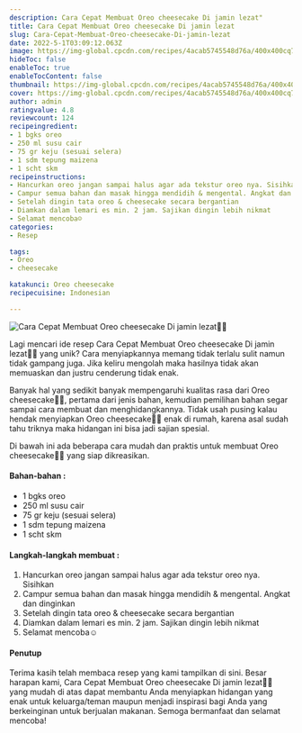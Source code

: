 ```yaml
---
description: Cara Cepat Membuat Oreo cheesecake Di jamin lezat"
title: Cara Cepat Membuat Oreo cheesecake Di jamin lezat
slug: Cara-Cepat-Membuat-Oreo-cheesecake-Di-jamin-lezat
date: 2022-5-1T03:09:12.063Z
image: https://img-global.cpcdn.com/recipes/4acab5745548d76a/400x400cq70/photo.jpg
hideToc: false
enableToc: true
enableTocContent: false
thumbnail: https://img-global.cpcdn.com/recipes/4acab5745548d76a/400x400cq70/photo.jpg
cover: https://img-global.cpcdn.com/recipes/4acab5745548d76a/400x400cq70/photo.jpg
author: admin
ratingvalue: 4.8
reviewcount: 124
recipeingredient:
- 1 bgks oreo
- 250 ml susu cair
- 75 gr keju (sesuai selera)
- 1 sdm tepung maizena
- 1 scht skm
recipeinstructions:
- Hancurkan oreo jangan sampai halus agar ada tekstur oreo nya. Sisihkan
- Campur semua bahan dan masak hingga mendidih & mengental. Angkat dan dinginkan
- Setelah dingin tata oreo & cheesecake secara bergantian
- Diamkan dalam lemari es min. 2 jam. Sajikan dingin lebih nikmat
- Selamat mencoba☺
categories:
- Resep

tags:
- Oreo
- cheesecake

katakunci: Oreo cheesecake
recipecuisine: Indonesian

---
```


![Cara Cepat Membuat Oreo cheesecake Di jamin lezat👩‍🍳](https://img-global.cpcdn.com/recipes/4acab5745548d76a/400x400cq70/photo.jpg)

Lagi mencari ide resep Cara Cepat Membuat Oreo cheesecake Di jamin lezat👩‍🍳 yang unik? Cara menyiapkannya memang tidak terlalu sulit namun tidak gampang juga. Jika keliru mengolah maka hasilnya tidak akan memuaskan dan justru cenderung tidak enak.

Banyak hal yang sedikit banyak mempengaruhi kualitas rasa dari Oreo cheesecake👩‍🍳, pertama dari jenis bahan, kemudian pemilihan bahan segar sampai cara membuat dan menghidangkannya. Tidak usah pusing kalau hendak menyiapkan Oreo cheesecake👩‍🍳 enak di rumah, karena asal sudah tahu triknya maka hidangan ini bisa jadi sajian spesial.

Di bawah ini ada beberapa cara mudah dan praktis untuk membuat Oreo cheesecake👩‍🍳 yang siap dikreasikan.

<!--inarticleads1-->

#### Bahan-bahan :

- 1 bgks oreo
- 250 ml susu cair
- 75 gr keju (sesuai selera)
- 1 sdm tepung maizena
- 1 scht skm

<!--inarticleads2-->

#### Langkah-langkah membuat :

1. Hancurkan oreo jangan sampai halus agar ada tekstur oreo nya. Sisihkan
1. Campur semua bahan dan masak hingga mendidih & mengental. Angkat dan dinginkan
1. Setelah dingin tata oreo & cheesecake secara bergantian
1. Diamkan dalam lemari es min. 2 jam. Sajikan dingin lebih nikmat
1. Selamat mencoba☺

#### Penutup

Terima kasih telah membaca resep yang kami tampilkan di sini. Besar harapan kami, Cara Cepat Membuat Oreo cheesecake Di jamin lezat👩‍🍳 yang mudah di atas dapat membantu Anda menyiapkan hidangan yang enak untuk keluarga/teman maupun menjadi inspirasi bagi Anda yang berkeinginan untuk berjualan makanan. Semoga bermanfaat dan selamat mencoba!